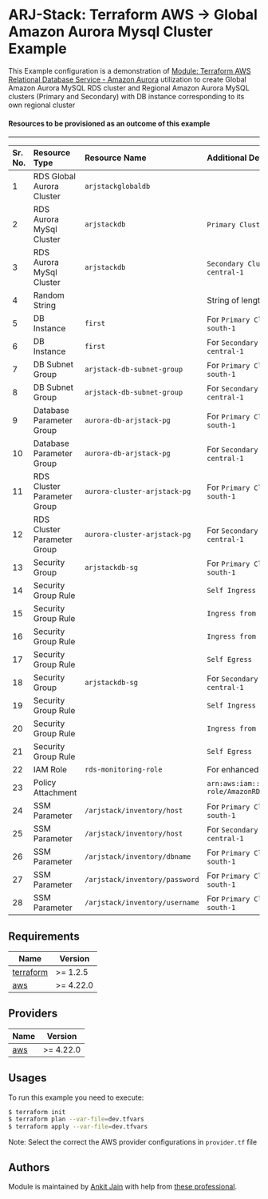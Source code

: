 # ARJ-Stack: Terraform AWS -> Global Amazon Aurora Mysql Cluster Example

This Example configuration is a demonstration of [Module: Terraform AWS Relational Database Service - Amazon Aurora](https://github.com/arjstack/terraform-aws-rds-aurora) utilization to create Global Amazon Aurora MySQL RDS cluster and Regional Amazon Aurora MySQL clusters (Primary and Secondary) with DB instance corresponding to its own regional cluster

#### Resources to be provisioned as an outcome of this example
---

| Sr. No. | Resource Type | Resource Name | Additional Details |
|:------|:------|:------|:------|
| 1 | RDS Global Aurora Cluster | `arjstackglobaldb` |  |
| 2 | RDS Aurora MySql Cluster | `arjstackdb` | `Primary Cluster` in region `ap-south-1` |
| 3 | RDS Aurora MySql Cluster | `arjstackdb` | `Secondary Cluster` in region `eu-central-1` |
| 4 | Random String |  | String of length `16` for `master_password` |
| 5 | DB Instance | `first` | For `Primary Cluster` in region `ap-south-1` |
| 6 | DB Instance | `first` | For `Secondary Cluster` in region `eu-central-1` |
| 7 | DB Subnet Group | `arjstack-db-subnet-group` | For `Primary Cluster` in region `ap-south-1` |
| 8 | DB Subnet Group | `arjstack-db-subnet-group` | For `Secondary Cluster` in region `eu-central-1` |
| 9 | Database Parameter Group | `aurora-db-arjstack-pg` | For `Primary Cluster` in region `ap-south-1` |
| 10 | Database Parameter Group | `aurora-db-arjstack-pg` | For `Secondary Cluster` in region `eu-central-1` |
| 11 | RDS Cluster Parameter Group | `aurora-cluster-arjstack-pg` | For `Primary Cluster` in region `ap-south-1` |
| 12 | RDS Cluster Parameter Group | `aurora-cluster-arjstack-pg` | For `Secondary Cluster` in region `eu-central-1` |
| 13 | Security Group | `arjstackdb-sg` | For `Primary Cluster` in region `ap-south-1` |
| 14 | Security Group Rule |  | `Self Ingress` |
| 15 | Security Group Rule |  | `Ingress from Source SG-1xxxxxxx....` |
| 16 | Security Group Rule |  | `Ingress from Source SG-2xxxxxxx....` |
| 17 | Security Group Rule |  | `Self Egress` |
| 18 | Security Group | `arjstackdb-sg` | For `Secondary Cluster` in region `eu-central-1` |
| 19 | Security Group Rule |  | `Self Ingress` |
| 20 | Security Group Rule |  | `Ingress from Source SG-3xxxxxxx....` |
| 21 | Security Group Rule |  | `Self Egress` |
| 22 | IAM Role | `rds-monitoring-role` | For enhanced RDS monitoring |
| 23 | Policy Attachment |  | `arn:aws:iam::aws:policy/service-role/AmazonRDSEnhancedMonitoringRole` |
| 24 | SSM Parameter | `/arjstack/inventory/host` | For `Primary Cluster` in region `ap-south-1` |
| 25 | SSM Parameter | `/arjstack/inventory/host` | For `Secondary Cluster` in region `eu-central-1` |
| 26 | SSM Parameter | `/arjstack/inventory/dbname` | For `Primary Cluster` in region `ap-south-1` |
| 27 | SSM Parameter | `/arjstack/inventory/password` | For `Primary Cluster` in region `ap-south-1` |
| 28 | SSM Parameter | `/arjstack/inventory/username` | For `Primary Cluster` in region `ap-south-1` |


## Requirements

| Name | Version |
|------|---------|
| <a name="requirement_terraform"></a> [terraform](#requirement\_terraform) | >= 1.2.5 |
| <a name="requirement_aws"></a> [aws](#requirement\_aws) | >= 4.22.0 |

## Providers

| Name | Version |
|------|---------|
| <a name="provider_aws"></a> [aws](#provider\_aws) | >= 4.22.0 |

## Usages

To run this example you need to execute:

```bash
$ terraform init
$ terraform plan --var-file=dev.tfvars
$ terraform apply --var-file=dev.tfvars
```

Note: Select the correct the AWS provider configurations in `provider.tf` file

## Authors

Module is maintained by [Ankit Jain](https://github.com/ankit-jn) with help from [these professional](https://github.com/arjstack/terraform-aws-examples/graphs/contributors).
